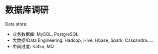 
# 数据库调研



Data store:
- 业务数据库: MySQL, PostgreSQL
- 大数据/Data Engineering: Hadoop, Hive, Hbase, Spark, Cassandra.....
- 中间过度: Kafka, MQ



